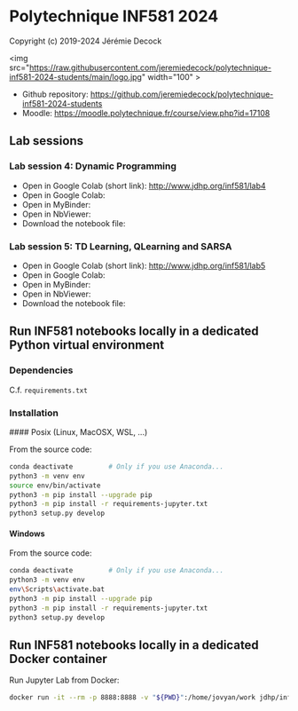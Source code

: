# Polytechnique INF581 2024

Copyright (c) 2019-2024 Jérémie Decock

<img src="https://raw.githubusercontent.com/jeremiedecock/polytechnique-inf581-2024-students/main/logo.jpg" width="100" \>

- Github repository: https://github.com/jeremiedecock/polytechnique-inf581-2024-students
- Moodle: https://moodle.polytechnique.fr/course/view.php?id=17108


## Lab sessions

### Lab session 4: Dynamic Programming

- Open in Google Colab (short link): http://www.jdhp.org/inf581/lab4
- Open in Google Colab: 
- Open in MyBinder: 
- Open in NbViewer: 
- Download the notebook file: 

### Lab session 5: TD Learning, QLearning and SARSA

- Open in Google Colab (short link): http://www.jdhp.org/inf581/lab5
- Open in Google Colab: 
- Open in MyBinder: 
- Open in NbViewer: 
- Download the notebook file: 


## Run INF581 notebooks locally in a dedicated Python virtual environment

### Dependencies

C.f. `requirements.txt`

### Installation

#### Posix (Linux, MacOSX, WSL, ...)

From the source code:
```bash
conda deactivate         # Only if you use Anaconda...
python3 -m venv env
source env/bin/activate
python3 -m pip install --upgrade pip
python3 -m pip install -r requirements-jupyter.txt
python3 setup.py develop
```

#### Windows

From the source code:
```bash
conda deactivate         # Only if you use Anaconda...
python3 -m venv env
env\Scripts\activate.bat
python3 -m pip install --upgrade pip
python3 -m pip install -r requirements-jupyter.txt
python3 setup.py develop
```

## Run INF581 notebooks locally in a dedicated Docker container

Run Jupyter Lab from Docker:
```bash
docker run -it --rm -p 8888:8888 -v "${PWD}":/home/jovyan/work jdhp/inf581:latest
```